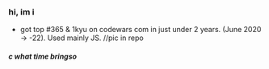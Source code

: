 ### hi, im i
- got top #365 & 1kyu on codewars com in just under 2 years. (June 2020 -> -22). Used mainly JS. //pic in repo
##### c what time bringso
